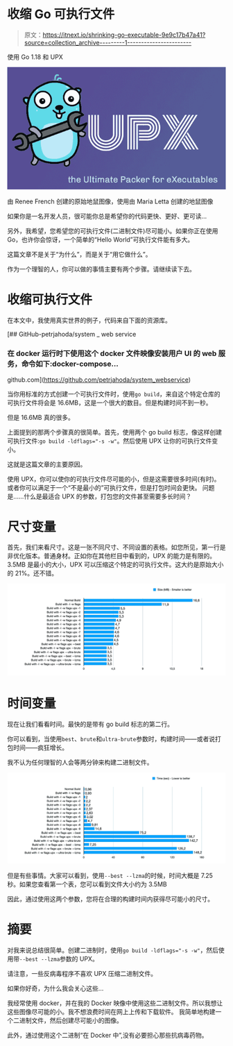 # 收缩 Go 可执行文件

> 原文：<https://itnext.io/shrinking-go-executable-9e9c17b47a41?source=collection_archive---------1----------------------->

使用 Go 1.18 和 UPX

![](img/2e0e19ca4417aea61b797f9ffe1d675a.png)

由 Renee French 创建的原始地鼠图像，使用由 Maria Letta 创建的地鼠图像

如果你是一名开发人员，很可能你总是希望你的代码更快、更好、更可读…

另外，我希望，您希望您的可执行文件(二进制文件)尽可能小。如果你正在使用 Go，也许你会惊讶，一个简单的“Hello World”可执行文件能有多大。

这篇文章不是关于“为什么”，而是关于“用它做什么”。

作为一个理智的人，你可以做的事情主要有两个步骤。请继续读下去。

# 收缩可执行文件

在本文中，我使用真实世界的例子，代码来自下面的资源库。

[](https://github.com/petrjahoda/system_webservice) [## GitHub-petrjahoda/system _ web service

### 在 docker 运行时下使用这个 docker 文件映像安装用户 UI 的 web 服务，命令如下:docker-compose…

github.com](https://github.com/petrjahoda/system_webservice) 

当你用标准的方式创建一个可执行文件时，使用`go build`，来自这个特定仓库的可执行文件将会是 16.6MB，这是一个很大的数目。但是构建时间不到一秒。

但是 16.6MB 真的很多。

上面提到的那两个步骤真的很简单。首先，使用两个 go build 标志，像这样创建可执行文件:`go build -ldflags="-s -w"`。然后使用 UPX 让你的可执行文件变小。

这就是这篇文章的主要原因。

使用 UPX，你可以使你的可执行文件尽可能的小，但是这需要很多时间(有时)。或者你可以满足于一个“不是最小的”可执行文件，但是打包时间会更快。
问题是……什么是最适合 UPX 的参数，打包您的文件甚至需要多长时间？

# 尺寸变量

首先，我们来看尺寸。这是一张不同尺寸、不同设置的表格。如您所见，第一行是非优化版本。普通身材。正如你在其他栏目中看到的，UPX 的能力是有限的。3.5MB 是最小的大小，UPX 可以压缩这个特定的可执行文件。这大约是原始大小的 21%。还不错。

![](img/d6a96897021a58b3d351cf20e8e05386.png)

# 时间变量

现在让我们看看时间。最快的是带有 go build 标志的第二行。

你可以看到，当使用`best`、`brute`和`ultra-brute`参数时，构建时间——或者说打包时间——疯狂增长。

我不认为任何理智的人会等两分钟来构建二进制文件。

![](img/ae344cf19373c7b2a843d10c2279e2c3.png)

但是有些事情。大家可以看到，使用`--best --lzma`的时候，时间大概是 7.25 秒。如果您查看第一个表，您可以看到文件大小约为 3.5MB

因此，通过使用这两个参数，您将在合理的构建时间内获得尽可能小的尺寸。

# 摘要

对我来说总结很简单。创建二进制时，使用`go build -ldflags="-s -w"`，然后使用带`--best --lzma`参数的 UPX。

请注意，一些反病毒程序不喜欢 UPX 压缩二进制文件。

如果你好奇，为什么我会关心这些…

我经常使用 docker，并在我的 Docker 映像中使用这些二进制文件。所以我想让这些图像尽可能的小。我不想浪费时间在网上上传和下载软件。
我简单地构建一个二进制文件，然后创建尽可能小的图像。

此外，通过使用这个二进制“在 Docker 中”,没有必要担心那些抗病毒药物。